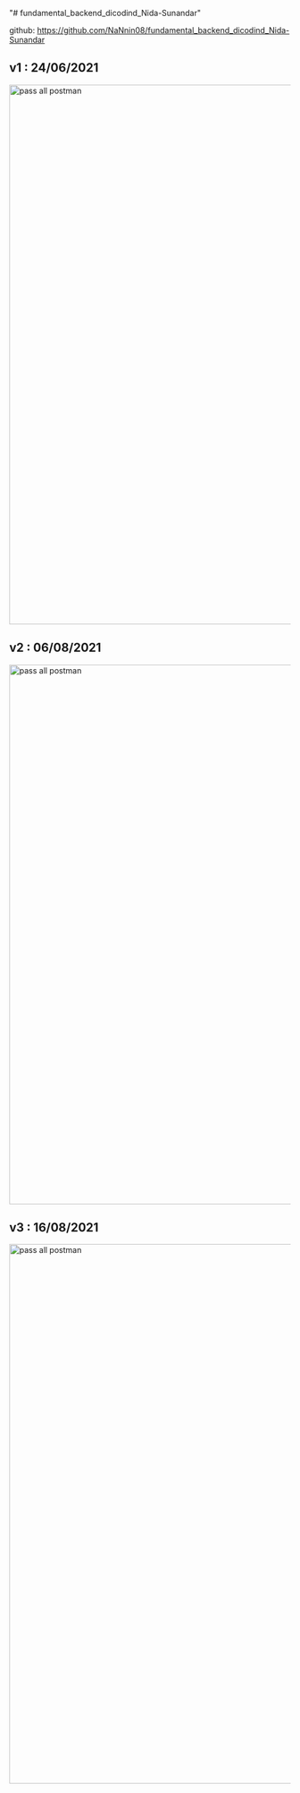 "# fundamental_backend_dicodind_Nida-Sunandar"

github: https://github.com/NaNnin08/fundamental_backend_dicodind_Nida-Sunandar

## v1 : 24/06/2021

<img width="964" alt="pass all postman" src="https://drive.google.com/uc?export=view&id=1a33e5INWYrADU6uvg6eZNF6fD-KXNjV0">

## v2 : 06/08/2021

<img width="964" alt="pass all postman" src="https://drive.google.com/uc?export=view&id=1JAf99GwxCmVTZmhtiaedhbMFpHn2QrLw">

## v3 : 16/08/2021

<img width="964" alt="pass all postman" src="https://drive.google.com/uc?export=view&id=1eH5-hnTLYVkXN2LieVs305veQy2eO0ZU">
